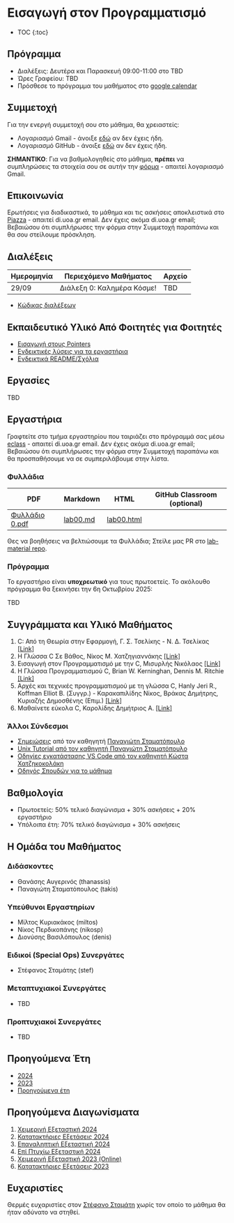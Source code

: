 # Εισαγωγή στον Προγραμματισμό

* TOC
{:toc}

## Πρόγραμμα

* Διαλέξεις: Δευτέρα και Παρασκευή 09:00-11:00 στο TBD
* Ώρες Γραφείου: TBD
* Πρόσθεσε το πρόγραμμα του μαθήματος στο [google calendar](TBD)

## Συμμετοχή

Για την ενεργή συμμετοχή σου στο μάθημα, θα χρειαστείς:

* Λογαριασμό Gmail - άνοιξε [εδώ](https://accounts.google.com/SignUp) αν δεν έχεις ήδη.
* Λογαριασμό GitHub - άνοιξε [εδώ](https://github.com/join) αν δεν έχεις ήδη.

**ΣΗΜΑΝΤΙΚΟ**: Για να βαθμολογηθείς στο μάθημα, **πρέπει** να συμπληρώσεις τα στοιχεία σου σε αυτήν την [φόρμα](TBD) - απαιτεί λογαριασμό Gmail.

## Επικοινωνία

Ερωτήσεις για διαδικαστικά, το μάθημα και τις ασκήσεις αποκλειστικά στο [Piazza](TBD) - απαιτεί di.uoa.gr email. Δεν έχεις ακόμα di.uoa.gr email; Βεβαιώσου ότι συμπλήρωσες την φόρμα στην Συμμετοχή παραπάνω και θα σου στείλουμε πρόσκληση.

## Διαλέξεις

| Ημερομηνία | Περιεχόμενο Μαθήματος | Αρχείο |
| --- | --- | --- |
| 29/09 | Διάλεξη 0: Καλημέρα Κόσμε! | TBD |


* [Κώδικας διαλέξεων](./code.md)

## Εκπαιδευτικό Υλικό Από Φοιτητές για Φοιτητές

* [Εισαγωγή στους Pointers](https://www.youtube.com/watch?v=tH2JW8HsPNw)
* [Ενδεικτικές λύσεις για τα εργαστήρια](https://github.com/dimskomex/ip-labs-solutions)
* [Ενδεικτικά README/Σχόλια](./samples/README.md)

## Εργασίες

TBD

## Εργαστήρια

Γραφτείτε στο τμήμα εργαστηρίου που ταιριάζει στο πρόγραμμά σας μέσω [eclass](TBD) - απαιτεί di.uoa.gr email. Δεν έχεις ακόμα di.uoa.gr email; Βεβαιώσου ότι συμπλήρωσες την φόρμα στην Συμμετοχή παραπάνω και θα προσπαθήσουμε να σε συμπεριλάβουμε στην λίστα.

### Φυλλάδια

| PDF | Markdown | HTML | GitHub Classroom (optional) |
| --- | --- | --- | --- |
| [Φυλλάδιο 0.pdf](https://github.com/progintro/lab-material/releases/latest/download/lab00.pdf) | [lab00.md](https://github.com/progintro/lab-material/tree/main/labs/lab00) | [lab00.html](https://progintro.github.io/lab-material/labs/lab00) | |


Θες να βοηθήσεις να βελτιώσουμε τα Φυλλάδια; Στείλε μας PR στο [lab-material repo](https://github.com/progintro/lab-material).

### Πρόγραμμα

Το εργαστήριο είναι **υποχρεωτικό** για τους πρωτοετείς. Το ακόλουθο πρόγραμμα θα ξεκινήσει την 6η Οκτωβρίου 2025:

TBD


## Συγγράμματα και Υλικό Μαθήματος

1. C: Από τη Θεωρία στην Εφαρμογή, Γ. Σ. Τσελίκης - Ν. Δ. Τσελίκας [[Link]](https://service.eudoxus.gr/search/#a/id:68383623:/0)
2. Η Γλώσσα C Σε Βάθος, Νίκος Μ. Χατζηγιαννάκης [[Link]](https://service.eudoxus.gr/search/#a/id:68384925/0)
3. Εισαγωγή στον Προγραμματισμό με την C, Μισυρλής Νικόλαος [[Link]](https://service.eudoxus.gr/search/#a/id:112694609/0)
4. Η Γλώσσα Προγραμματισμού C, Brian W. Kerninghan, Dennis M. Ritchie [[Link]](https://service.eudoxus.gr/search/#a/id:13956/0)
5. Αρχές και τεχνικές προγραμματισμού με τη γλώσσα C, Hanly Jeri R., Koffman Elliot B. (Συγγρ.) - Καρακαπιλίδης Νίκος, Βράκας Δημήτρης, Κυριαζής Δημοσθένης (Επιμ.) [[Link]](https://service.eudoxus.gr/search/#a/id:102071593/0)
6. Μαθαίνετε εύκολα C, Καρολίδης Δημήτριος Α. [[Link]](https://service.eudoxus.gr/search/#a/id:102075247/0)

### Άλλοι Σύνδεσμοι

* [Σημειώσεις](/assets/pdf/K04.pdf) από τον καθηγητή [Παναγιώτη Σταματόπουλο](https://cgi.di.uoa.gr/~takis/)
* [Unix Tutorial από τον καθηγητή Παναγιώτη Σταματόπουλο](/assets/pdf/Unix.pdf)
* [Οδηγίες εγκατάστασης VS Code από τον καθηγητή Κώστα Χατζηκοκολάκη](https://k08.chatzi.org/vscode/)
* [Οδηγός Σπουδών για το μάθημα](https://www.di.uoa.gr/studies/undergraduate/courses/k04)


## Βαθμολογία

* Πρωτοετείς: 50% τελικό διαγώνισμα + 30% ασκήσεις + 20% εργαστήριο
* Υπόλοιπα έτη: 70% τελικό διαγώνισμα + 30% ασκήσεις

## Η Ομάδα του Μαθήματος

### Διδάσκοντες

* Θανάσης Αυγερινός (thanassis)
* Παναγιώτη Σταματόπουλος (takis)

### Υπεύθυνοι Εργαστηρίων

* Μίλτος Κυριακάκος (miltos)
* Νίκος Περδικοπάνης (nikosp)
* Διονύσης Βασιλόπουλος (denis)

### Ειδικοί (Special Ops) Συνεργάτες

* Στέφανος Σταμάτης (stef)

### Μεταπτυχιακοί Συνεργάτες

* TBD

### Προπτυχιακοί Συνεργάτες

* TBD

## Προηγούμενα Έτη

* [2024](/past/2024/README.md)
* [2023](/past/2023/README.md)
* [Προηγούμενα έτη](https://cgi.di.uoa.gr/~ip/)

## Προηγούμενα Διαγωνίσματα

1. [Χειμερινή Εξεταστική 2024](/exams/2024/january/exam-january-25.pdf)
1. [Κατατακτήριες Εξετάσεις 2024](/exams/2024/entrance/exam-entrance-24.pdf)
1. [Επαναληπτική Εξεταστική 2024](/exams/2024/september/exam-september-24.pdf)
1. [Επί Πτυχίω Εξεταστική 2024](/exams/2024/graduating/exam-graduating-24.pdf)
1. [Χειμερινή Εξεταστική 2023 (Online)](/exams/2023/fall/)
1. [Κατατακτήριες Εξετάσεις 2023](/exams/2023/entrance/exam-entrance-23.pdf)

## Ευχαριστίες

Θερμές ευχαριστίες στον [Στέφανο Σταμάτη](https://telekpa.uoa.gr/personalrec.php?lang=el&rid=7474) χωρίς τον οποίο το μάθημα θα ήταν αδύνατο να στηθεί.
